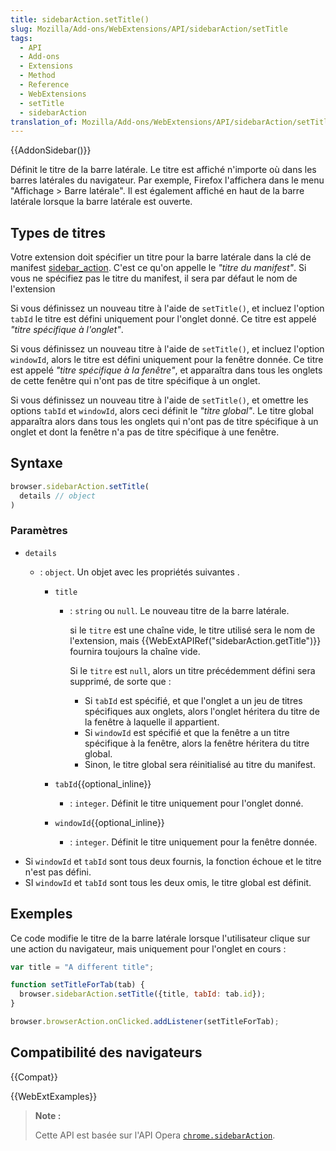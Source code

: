 ```yaml
---
title: sidebarAction.setTitle()
slug: Mozilla/Add-ons/WebExtensions/API/sidebarAction/setTitle
tags:
  - API
  - Add-ons
  - Extensions
  - Method
  - Reference
  - WebExtensions
  - setTitle
  - sidebarAction
translation_of: Mozilla/Add-ons/WebExtensions/API/sidebarAction/setTitle
---
```


{{AddonSidebar()}}

Définit le titre de la barre latérale. Le titre est affiché n'importe où dans les barres latérales du navigateur. Par exemple, Firefox l'affichera dans le menu "Affichage > Barre latérale". Il est également affiché en haut de la barre latérale lorsque la barre latérale est ouverte.

## Types de titres

Votre extension doit spécifier un titre pour la barre latérale dans la clé de manifest [sidebar_action](/fr/Add-ons/WebExtensions/manifest.json/sidebar_action). C'est ce qu'on appelle le _"titre du manifest"_. Si vous ne spécifiez pas le titre du manifest, il sera par défaut le nom de l'extension

Si vous définissez un nouveau titre à l'aide de `setTitle()`, et incluez l'option `tabId` le titre est défini uniquement pour l'onglet donné. Ce titre est appelé _"titre spécifique à l'onglet"_.

Si vous définissez un nouveau titre à l'aide de `setTitle()`, et incluez l'option `windowId`, alors le titre est défini uniquement pour la fenêtre donnée. Ce titre est appelé _"titre spécifique à la fenêtre"_, et apparaîtra dans tous les onglets de cette fenêtre qui n'ont pas de titre spécifique à un onglet.

Si vous définissez un nouveau titre à l'aide de `setTitle()`, et omettre les options `tabId` et `windowId`, alors ceci définit le _"titre global"_. Le titre global apparaîtra alors dans tous les onglets qui n'ont pas de titre spécifique à un onglet et dont la fenêtre n'a pas de titre spécifique à une fenêtre.

## Syntaxe

```js
browser.sidebarAction.setTitle(
  details // object
)
```

### Paramètres

- `details`

  - : `object`. Un objet avec les propriétés suivantes .

    - `title`

      - : `string` ou `null`. Le nouveau titre de la barre latérale.

        si le `titre`  est une chaîne vide, le titre utilisé sera le nom de l'extension, mais {{WebExtAPIRef("sidebarAction.getTitle")}} fournira toujours la chaîne vide.

        Si le `titre` est `null`, alors un titre précédemment défini sera supprimé, de sorte que :

        - Si `tabId` est spécifié, et que l'onglet a un jeu de titres spécifiques aux onglets, alors l'onglet héritera du titre de la fenêtre à laquelle il appartient.
        - Si `windowId` est spécifié et que la fenêtre a un titre spécifique à la fenêtre, alors la fenêtre héritera du titre global.
        - Sinon, le titre global sera réinitialisé au titre du manifest.

    - `tabId`{{optional_inline}}
      - : `integer`. Définit le titre uniquement pour l'onglet donné.
    - `windowId`{{optional_inline}}
      - : `integer`. Définit le titre uniquement pour la fenêtre donnée.

<!---->

- Si `windowId` et `tabId` sont tous deux fournis, la fonction échoue et le titre n'est pas défini.
- SI `windowId` et `tabId` sont tous les deux omis, le titre global est définit.

## Exemples

Ce code modifie le titre de la barre latérale lorsque l'utilisateur clique sur une action du navigateur, mais uniquement pour l'onglet en cours :

```js
var title = "A different title";

function setTitleForTab(tab) {
  browser.sidebarAction.setTitle({title, tabId: tab.id});
}

browser.browserAction.onClicked.addListener(setTitleForTab);
```

## Compatibilité des navigateurs

{{Compat}}

{{WebExtExamples}}

> **Note :**
>
> Cette API est basée sur l'API Opera [`chrome.sidebarAction`](https://dev.opera.com/extensions/sidebar-action-api/).

<!--
// Copyright 2015 The Chromium Authors. All rights reserved.
//
// Redistribution and use in source and binary forms, with or without
// modification, are permitted provided that the following conditions are
// met:
//
//    * Redistributions of source code must retain the above copyright
// notice, this list of conditions and the following disclaimer.
//    * Redistributions in binary form must reproduce the above
// copyright notice, this list of conditions and the following disclaimer
// in the documentation and/or other materials provided with the
// distribution.
//    * Neither the name of Google Inc. nor the names of its
// contributors may be used to endorse or promote products derived from
// this software without specific prior written permission.
//
// THIS SOFTWARE IS PROVIDED BY THE COPYRIGHT HOLDERS AND CONTRIBUTORS
// "AS IS" AND ANY EXPRESS OR IMPLIED WARRANTIES, INCLUDING, BUT NOT
// LIMITED TO, THE IMPLIED WARRANTIES OF MERCHANTABILITY AND FITNESS FOR
// A PARTICULAR PURPOSE ARE DISCLAIMED. IN NO EVENT SHALL THE COPYRIGHT
// OWNER OR CONTRIBUTORS BE LIABLE FOR ANY DIRECT, INDIRECT, INCIDENTAL,
// SPECIAL, EXEMPLARY, OR CONSEQUENTIAL DAMAGES (INCLUDING, BUT NOT
// LIMITED TO, PROCUREMENT OF SUBSTITUTE GOODS OR SERVICES; LOSS OF USE,
// DATA, OR PROFITS; OR BUSINESS INTERRUPTION) HOWEVER CAUSED AND ON ANY
// THEORY OF LIABILITY, WHETHER IN CONTRACT, STRICT LIABILITY, OR TORT
// (INCLUDING NEGLIGENCE OR OTHERWISE) ARISING IN ANY WAY OUT OF THE USE
// OF THIS SOFTWARE, EVEN IF ADVISED OF THE POSSIBILITY OF SUCH DAMAGE.
-->
